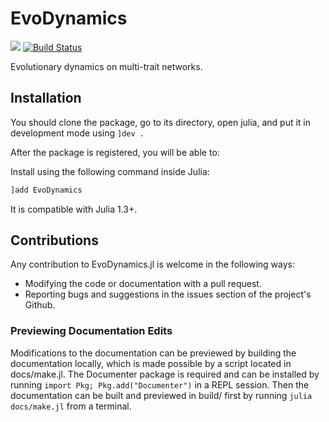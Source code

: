 # EvoDynamics

<!-- [![](https://img.shields.io/badge/docs-stable-blue.svg)](https://kavir1698.github.io/EvoDynamics.jl/stable) -->
[![](https://img.shields.io/badge/docs-latest-blue.svg)](https://kavir1698.github.io/EvoDynamics.jl/dev)
[![Build Status](https://travis-ci.org/kavir1698/EvoDynamics.jl.svg?branch=master)](https://travis-ci.org/kavir1698/EvoDynamics.jl)


Evolutionary dynamics on multi-trait networks.

## Installation

You should clone the package, go to its directory, open julia, and put it in development mode using `]dev .`

After the package is registered, you will be able to:


Install using the following command inside Julia:

```julia
]add EvoDynamics
```

It is compatible with Julia 1.3+.


## Contributions

Any contribution to EvoDynamics.jl is welcome in the following ways:

  * Modifying the code or documentation with a pull request.
  * Reporting bugs and suggestions in the issues section of the project's Github.

### Previewing Documentation Edits

Modifications to the documentation can be previewed by building the documentation locally, which is made possible by a script located in docs/make.jl. The Documenter package is required and can be installed by running `import Pkg; Pkg.add("Documenter")` in a REPL session. Then the documentation can be built and previewed in build/ first by running `julia docs/make.jl` from a terminal.

